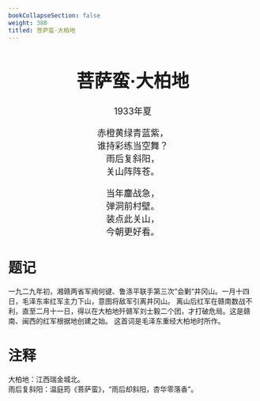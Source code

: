 ```yaml
---
bookCollapseSection: false
weight: 380
titled: 菩萨蛮·大柏地
---
```


<div align="center">

<font size="4">

# 菩萨蛮·大柏地
1933年夏

赤橙黄绿青蓝紫，  
谁持彩练当空舞？  
雨后复斜阳，  
关山阵阵苍。

当年鏖战急，  
弹洞前村壁。  
装点此关山，  
今朝更好看。

</font>

</div>

# 题记
一九二九年初，湘赣两省军阀何键、鲁涤平联手第三次”会剿“井冈山。一月十四日，毛泽东率红军主力下山，意图将敌军引离井冈山。
离山后红军在赣南数战不利，直至二月十一日，得以在大柏地歼赣军刘士毅二个团，才打破危局。这是赣南、闽西的红军根据地创建之始。
这首词是毛泽东重经大柏地时所作。

# 注释
大柏地：江西瑞金城北。  
雨后复斜阳：温庭筠《菩萨蛮》，“雨后却斜阳，杏华零落香”。